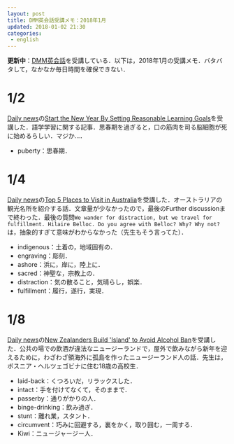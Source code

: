 ```yaml
---
layout: post
title: DMM英会話受講メモ：2018年1月
updated: 2018-01-02 21:30
categories:
 - english
---
```


**更新中**：[DMM英会話](http://eikaiwa.dmm.com/)を受講している．以下は，2018年1月の受講メモ．バタバタして，なかなか毎日時間を確保できない．

# 1/2

[Daily news](https://app.eikaiwa.dmm.com/daily-news)の[Start the New Year By Setting Reasonable Learning Goals](https://app.eikaiwa.dmm.com/daily-news/article/start-the-new-year-by-setting-reasonable-learning-goals/pHlmguV6Eee2Ly8HurcLvg)を受講した．語学学習に関する記事．思春期を過ぎると，口の筋肉を司る脳細胞が死に始めるらしい．マジか…．

* puberty：思春期．

# 1/4

[Daily news](https://app.eikaiwa.dmm.com/daily-news)の[Top 5 Places to Visit in Australia](https://app.eikaiwa.dmm.com/daily-news/article/top-5-places-to-visit-in-australia/zwdbQOUyEeeVw69Zqdo1cg)を受講した．オーストラリアの観光名所を紹介する話．文章量が少なかったので，最後のFurther discussionまで終わった．最後の質問`We wander for distraction, but we travel for fulfillment. Hilaire Belloc. Do you agree with Belloc? Why? Why not?`は，抽象的すぎて意味がわからなかった（先生もそう言ってた）．

* indigenous：土着の，地域固有の．
* engraving：彫刻．
* ashore：浜に，岸に，陸上に．
* sacred：神聖な，宗教上の．
* distraction：気の散ること，気晴らし，娯楽．
* fulfillment：履行，遂行，実現．

# 1/8

[Daily news](https://app.eikaiwa.dmm.com/daily-news)の[New Zealanders Build 'Island' to Avoid Alcohol Ban](https://app.eikaiwa.dmm.com/daily-news/article/new-zealanders-build-island-to-avoid-alcohol-ban/LhvZCO84EeeOtn84dWFxlQ)を受講した．公共の場での飲酒が違法なニュージーランドで，屋外で飲みながら新年を迎えるために，わざわざ領海外に孤島を作ったニュージーランド人の話．先生は，ボスニア・ヘルツェゴビナに住む18歳の高校生．

* laid-back：くつろいだ，リラックスした．
* intact：手を付けてなくて，そのままで．
* passerby：通りがかりの人．
* binge-drinking：飲み過ぎ．
* stunt：離れ業，スタント．
* circumvent：巧みに回避する，裏をかく，取り囲む，一周する．
* Kiwi：ニュージャージー人．
